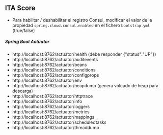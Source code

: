 
## ITA Score

* Para habilitar / deshabilitar el registro Consul, modificar el valor de la propiedad `spring.cloud.consul.enabled` en el fichero `bootstrap.yml` (true/false)


##### Spring Boot Actuator

- http://localhost:8762/actuator/health (debe responder {"status":"UP"})
- http://localhost:8762/actuator/auditevents
- http://localhost:8762/actuator/beans
- http://localhost:8762/actuator/conditions
- http://localhost:8762/actuator/configprops
- http://localhost:8762/actuator/env
- http://localhost:8762/actuator/heapdump (genera volcado de heap para descarga)
- http://localhost:8762/actuator/httptrace
- http://localhost:8762/actuator/info
- http://localhost:8762/actuator/loggers
- http://localhost:8762/actuator/metrics
- http://localhost:8762/actuator/mappings
- http://localhost:8762/actuator/scheduledtasks
- http://localhost:8762/actuator/threaddump